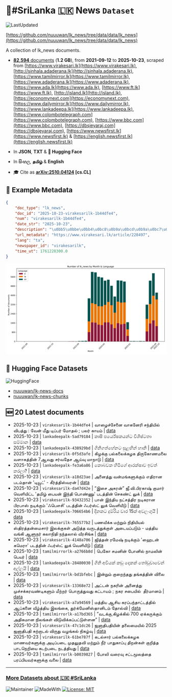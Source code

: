 # 📄#SriLanka 🇱🇰 News `Dataset`

![LastUpdated](https://img.shields.io/badge/last_updated-2025--10--23_19:47:08-green)

[https://github.com/nuuuwan/lk_news/tree/data/data/lk_news](https://github.com/nuuuwan/lk_news/tree/data/data/lk_news)

A collection of lk_news documents.

- [**82,594** documents](https://github.com/nuuuwan/lk_news/tree/data/data/lk_news) (**1.2 GB**), from **2021-09-12** to **2025-10-23**, scraped from [https://www.virakesari.lk](https://www.virakesari.lk), [http://sinhala.adaderana.lk](http://sinhala.adaderana.lk), [https://www.tamilmirror.lk](https://www.tamilmirror.lk), [https://www.adaderana.lk](https://www.adaderana.lk), [https://www.ada.lk](https://www.ada.lk), [https://www.ft.lk](https://www.ft.lk), [http://island.lk](http://island.lk), [https://economynext.com](https://economynext.com), [https://www.dailymirror.lk](https://www.dailymirror.lk), [https://www.lankadeepa.lk](https://www.lankadeepa.lk), [https://www.colombotelegraph.com](https://www.colombotelegraph.com), [https://www.bbc.com](https://www.bbc.com), [https://dbsjeyaraj.com](https://dbsjeyaraj.com), [https://www.newsfirst.lk](https://www.newsfirst.lk) & [https://english.newsfirst.lk](https://english.newsfirst.lk)

- In **JSON**, **TXT** & **🤗 Hugging Face**

- In **සිංහල**, **தமிழ்** & **English**

- 🎓 Cite as **[arXiv:2510.04124](https://arxiv.org/abs/2510.04124) [cs.CL]**

## 📝 Example Metadata

```json
{
    "doc_type": "lk_news",
    "doc_id": "2025-10-23-virakesarilk-1b44dfe4",
    "num": "virakesarilk-1b44dfe4",
    "date_str": "2025-10-23",
    "description": "\u0bb5\u0bbe\u0bb4\u0bc8\u0b9a\u0bcd\u0b9a\u0bc7\u0ba9\u0bc8 \u0bb5\u0bbe\u0b95\u0ba9\u0bc7\u0bb0\u0bbf \u0b9a\u0ba8\u0bcd\u0ba4\u0bbf\u0baf\u0bbf\u0bb2\u0bcd \u0bb5\u0bbf\u0baa\u0ba4\u0bcd\u0ba4\u0bc1\u00a0:\u00a0\u0bb5\u0bc7\u0ba9\u0bcd \u0bae\u0bc0\u0ba4\u0bc1 \u0b9f\u0bbf\u0baa\u0bcd\u0baa\u0bb0\u0bcd \u0bae\u0bcb\u0ba4\u0bb2\u0bcd ; \u0baa\u0bb2\u0bb0\u0bcd \u0b95\u0bbe\u0baf\u0bae\u0bcd",
    "url_metadata": "https://www.virakesari.lk/article/228497",
    "lang": "ta",
    "newspaper_id": "virakesarilk",
    "time_ut": 1761228300.0
}
```

![Chart](https://raw.githubusercontent.com/nuuuwan/lk_news/refs/heads/data/data/lk_news/docs_by_month_and_lang.png)

## 🤗 Hugging Face Datasets

![HuggingFace](https://img.shields.io/badge/-HuggingFace-FDEE21?style=for-the-badge&logo=HuggingFace)

- [nuuuwan/lk-news-docs](https://huggingface.co/datasets/nuuuwan/lk-news-docs)
- [nuuuwan/lk-news-chunks](https://huggingface.co/datasets/nuuuwan/lk-news-chunks)

## 🆕 20 Latest documents

- 2025-10-23 | `virakesarilk-1b44dfe4` | வாழைச்சேனை வாகனேரி சந்தியில் விபத்து : வேன் மீது டிப்பர் மோதல் ; பலர் காயம் | [data](https://github.com/nuuuwan/lk_news/tree/data/data/lk_news/2020s/2025/2025-10-23-virakesarilk-1b44dfe4)
- 2025-10-23 | `lankadeepalk-5ad79184` | කෘෂි පර්යේෂකයන්ට විශිෂ්ටතා සම්මාන | [data](https://github.com/nuuuwan/lk_news/tree/data/data/lk_news/2020s/2025/2025-10-23-lankadeepalk-5ad79184)
- 2025-10-23 | `lankadeepalk-438929bd` | ගිනිගත්හේනට සුළඟින් හානි | [data](https://github.com/nuuuwan/lk_news/tree/data/data/lk_news/2020s/2025/2025-10-23-lankadeepalk-438929bd)
- 2025-10-23 | `virakesarilk-0f5d3afe` | கிழக்கு பல்கலைக்கழக திருகோணமலை வளாகத்தின் 7ஆவது சர்வதேச ஆய்வு மாநாடு | [data](https://github.com/nuuuwan/lk_news/tree/data/data/lk_news/2020s/2025/2025-10-23-virakesarilk-0f5d3afe)
- 2025-10-23 | `lankadeepalk-fe3a6a86` | කොබවක හිමිගේ ආරක්ෂාව ඉවත් කරලා? | [data](https://github.com/nuuuwan/lk_news/tree/data/data/lk_news/2020s/2025/2025-10-23-lankadeepalk-fe3a6a86)
- 2025-10-23 | `virakesarilk-a18d23ae` | அனைத்து வன்மங்களுக்கும் எதிரான படம்தான் 'டியூட்' - கீர்த்திஸ்வரன் | [data](https://github.com/nuuuwan/lk_news/tree/data/data/lk_news/2020s/2025/2025-10-23-virakesarilk-a18d23ae)
- 2025-10-23 | `virakesarilk-da47d42e` | “இசை அசுரன்” ஜீ.வி.பிரகாஷ் குமார் வெளியிட்ட 'தமிழ் பையன் இந்தி பொண்ணு' படத்தின் செகண்ட் லுக் | [data](https://github.com/nuuuwan/lk_news/tree/data/data/lk_news/2020s/2025/2025-10-23-virakesarilk-da47d42e)
- 2025-10-23 | `virakesarilk-93432352` | பான் இந்திய நட்சத்திர நடிகரான பிரபாஸ் நடிக்கும் 'ஃபௌசி' படத்தின் ஃபர்ஸ்ட் லுக் வெளியீடு | [data](https://github.com/nuuuwan/lk_news/tree/data/data/lk_news/2020s/2025/2025-10-23-virakesarilk-93432352)
- 2025-10-23 | `lankadeepalk-706654b6` | දිනකට දුම්රිය වාර 15ක් අවලංගුයි | [data](https://github.com/nuuuwan/lk_news/tree/data/data/lk_news/2020s/2025/2025-10-23-lankadeepalk-706654b6)
- 2025-10-23 | `virakesarilk-765577b2` | பணவீக்க மற்றும் நிதியியல் ஸ்திரத்தன்மைசார் இலக்குகள் அடுத்த வருடத்துக்குள் அடையப்படும் - மத்திய வங்கி ஆளுநர் கலாநிதி நந்தலால் வீரசிங்க | [data](https://github.com/nuuuwan/lk_news/tree/data/data/lk_news/2020s/2025/2025-10-23-virakesarilk-765577b2)
- 2025-10-23 | `virakesarilk-4148a706` | ஜித்தன் ரமேஷ் நடிக்கும் 'ஹைடன் கமெரா' படத்தின் ஃபர்ஸ்ட் லுக் வெளியீடு | [data](https://github.com/nuuuwan/lk_news/tree/data/data/lk_news/2020s/2025/2025-10-23-virakesarilk-4148a706)
- 2025-10-23 | `tamilmirrorlk-a2766b8d` | பெகோ சமனின் போனில் நாமலின் பெயர் | [data](https://github.com/nuuuwan/lk_news/tree/data/data/lk_news/2020s/2025/2025-10-23-tamilmirrorlk-a2766b8d)
- 2025-10-23 | `lankadeepalk-28480030` | ගිනි අවියක් කඩු දෙකක් තෝඩුවාවෙන් අල්ලයි | [data](https://github.com/nuuuwan/lk_news/tree/data/data/lk_news/2020s/2025/2025-10-23-lankadeepalk-28480030)
- 2025-10-23 | `tamilmirrorlk-bd1bfebc` | இன்றும் குறைந்தது தங்கத்தின் விலை | [data](https://github.com/nuuuwan/lk_news/tree/data/data/lk_news/2020s/2025/2025-10-23-tamilmirrorlk-bd1bfebc)
- 2025-10-23 | `virakesarilk-13368e72` | அட்டன் நகரின் அனைத்து முச்சக்கரவண்டிகளும் மீற்றர் பொருத்துவது கட்டாயம் ; நகர சபையில்  தீர்மானம் | [data](https://github.com/nuuuwan/lk_news/tree/data/data/lk_news/2020s/2025/2025-10-23-virakesarilk-13368e72)
- 2025-10-23 | `virakesarilk-a7a94569` | மத்திய ஆசிய கரப்பந்தாட்டத்தில் ஆப்கனை வீழ்த்திய இலங்கை, துர்க்மேனிஸ்தானிடம் தோல்வி | [data](https://github.com/nuuuwan/lk_news/tree/data/data/lk_news/2020s/2025/2025-10-23-virakesarilk-a7a94569)
- 2025-10-23 | `tamilmirrorlk-a17bd365` | ”வடக்கு,கிழக்கில் 700 ஏக்கருக்கும் அதிகமான நிலங்கள் விடுவிக்கப்பட்டுள்ளன” | [data](https://github.com/nuuuwan/lk_news/tree/data/data/lk_news/2020s/2025/2025-10-23-tamilmirrorlk-a17bd365)
- 2025-10-23 | `virakesarilk-47c1dc26` | ஜனாதிபதியின் தலைமையில் 2025 ஜனாதிபதி சுற்றாடல் விருது வழங்கல் நிகழ்வு | [data](https://github.com/nuuuwan/lk_news/tree/data/data/lk_news/2020s/2025/2025-10-23-virakesarilk-47c1dc26)
- 2025-10-23 | `virakesarilk-61be787f` | கடல்சார் பல்கலைக்கழக மாணவர்களுக்கு அடிப்படை முதலுதவி மற்றும் நீர் பாதுகாப்பு திறன்கள் குறித்த பாடநெறியை கடற்படை நடத்தியது | [data](https://github.com/nuuuwan/lk_news/tree/data/data/lk_news/2020s/2025/2025-10-23-virakesarilk-61be787f)
- 2025-10-23 | `tamilmirrorlk-b0039827` | போலி வரைவு சட்டமூலத்தை பரப்பியவர்களுக்கு வலை | [data](https://github.com/nuuuwan/lk_news/tree/data/data/lk_news/2020s/2025/2025-10-23-tamilmirrorlk-b0039827)

---

### [More Datasets about 🇱🇰 #SriLanka](https://github.com/nuuuwan/lk_datasets)

![Maintainer](https://img.shields.io/badge/maintainer-nuuuwan-red)
![MadeWith](https://img.shields.io/badge/made_with-python-blue)
[![License: MIT](https://img.shields.io/badge/License-MIT-yellow.svg)](https://opensource.org/licenses/MIT)
